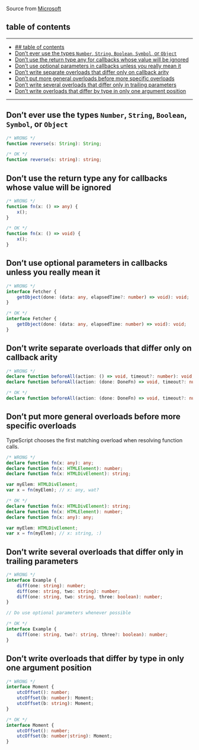 Source from [Microsoft](https://www.typescriptlang.org/docs/handbook/declaration-files/do-s-and-don-ts.html)

## table of contents
---
- [## table of contents](#table-of-contents)
- [Don’t ever use the types `Number`, `String`, `Boolean`, `Symbol`, or `Object`](#Dont-ever-use-the-types-Number-String-Boolean-Symbol-or-Object)
- [Don’t use the return type any for callbacks whose value will be ignored](#Dont-use-the-return-type-any-for-callbacks-whose-value-will-be-ignored)
- [Don’t use optional parameters in callbacks unless you really mean it](#Dont-use-optional-parameters-in-callbacks-unless-you-really-mean-it)
- [Don’t write separate overloads that differ only on callback arity](#Dont-write-separate-overloads-that-differ-only-on-callback-arity)
- [Don’t put more general overloads before more specific overloads](#Dont-put-more-general-overloads-before-more-specific-overloads)
- [Don’t write several overloads that differ only in trailing parameters](#Dont-write-several-overloads-that-differ-only-in-trailing-parameters)
- [Don’t write overloads that differ by type in only one argument position](#Dont-write-overloads-that-differ-by-type-in-only-one-argument-position)

---
## Don’t ever use the types `Number`, `String`, `Boolean`, `Symbol`, or `Object`

```typescript
/* WRONG */
function reverse(s: String): String;

/* OK */
function reverse(s: string): string;
```
## Don’t use the return type any for callbacks whose value will be ignored


```typescript
/* WRONG */
function fn(x: () => any) {
    x();
}

/* OK */
function fn(x: () => void) {
    x();
}
```

## Don’t use optional parameters in callbacks unless you really mean it



```typescript
/* WRONG */
interface Fetcher {
    getObject(done: (data: any, elapsedTime?: number) => void): void;
}

/* OK */
interface Fetcher {
    getObject(done: (data: any, elapsedTime: number) => void): void;
}
```

## Don’t write separate overloads that differ only on callback arity

```typescript
/* WRONG */
declare function beforeAll(action: () => void, timeout?: number): void;
declare function beforeAll(action: (done: DoneFn) => void, timeout?: number): void;

/* OK */
declare function beforeAll(action: (done: DoneFn) => void, timeout?: number): void;
```

## Don’t put more general overloads before more specific overloads

TypeScript chooses the first matching overload when resolving function calls. 

```typescript
/* WRONG */
declare function fn(x: any): any;
declare function fn(x: HTMLElement): number;
declare function fn(x: HTMLDivElement): string;

var myElem: HTMLDivElement;
var x = fn(myElem); // x: any, wat?

/* OK */
declare function fn(x: HTMLDivElement): string;
declare function fn(x: HTMLElement): number;
declare function fn(x: any): any;

var myElem: HTMLDivElement;
var x = fn(myElem); // x: string, :)
```

## Don’t write several overloads that differ only in trailing parameters

```typescript
/* WRONG */
interface Example {
    diff(one: string): number;
    diff(one: string, two: string): number;
    diff(one: string, two: string, three: boolean): number;
}

// Do use optional parameters whenever possible

/* OK */
interface Example {
    diff(one: string, two?: string, three?: boolean): number;
}
```

## Don’t write overloads that differ by type in only one argument position

```typescript
/* WRONG */
interface Moment {
    utcOffset(): number;
    utcOffset(b: number): Moment;
    utcOffset(b: string): Moment;
}

/* OK */
interface Moment {
    utcOffset(): number;
    utcOffset(b: number|string): Moment;
}
```